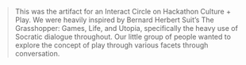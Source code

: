 > This was the artifact for an Interact Circle on Hackathon Culture + Play. We were heavily inspired by Bernard Herbert Suit’s The Grasshopper: Games, Life, and Utopia, specifically the heavy use of Socratic dialogue throughout. Our little group of people wanted to explore the concept of play through various facets through conversation.
